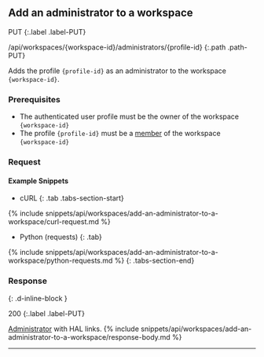 ## Add an administrator to a workspace

PUT
{:.label .label-PUT}

/api/workspaces/{workspace-id}/administrators/{profile-id}
{:.path .path-PUT}

Adds the profile `{profile-id}` as an administrator to the workspace `{workspace-id}`.

### Prerequisites
- The authenticated user profile must be the owner of the workspace `{workspace-id}`
- The profile `{profile-id}` must be a [member](members) of the workspace `{workspace-id}`

### Request
#### Example Snippets
- cURL
{: .tab .tabs-section-start}

{% include snippets/api/workspaces/add-an-administrator-to-a-workspace/curl-request.md %}

- Python (requests)
{: .tab}

{% include snippets/api/workspaces/add-an-administrator-to-a-workspace/python-requests.md %}
{: .tabs-section-end}

### Response
{: .d-inline-block }

200
{:.label .label-PUT}

[Administrator](#administrator) with HAL links.
{% include snippets/api/workspaces/add-an-administrator-to-a-workspace/response-body.md %}

---
